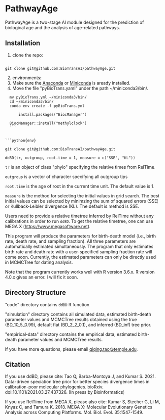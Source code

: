 PathwayAge
==============

PathwayAge is a two-stage AI module designed for the prediction of biological age and the analysis of age-related pathways.

Installation
------------------- 


1. clone the repo:
 
```python{install}

git clone git@github.com:BioTransAI/pathwayAge.git

```
2. environments:
  1. Make sure the  [Anaconda](https://www.anaconda.com/products/individual)  or [Miniconda](https://docs.conda.io/projects/miniconda/en/latest/) is aready installed.  <br>
  2. Move the file "pyBioTrans.yaml" under the path ~/miniconda3/bin/.
  ```r{install}
    mv pyBioTrans.yml ~/miniconda3/bin/
    cd ~/miniconda3/bin/
    conda env create -f pyBioTrans.yml

        install.packages("BiocManager")

    BiocManager::install("methylclock")
    ```

 
```python{env}

git clone git@github.com:BioTransAI/pathwayAge.git

```

`ddBD(tr, outgroup, root.time = 1, measure = c("SSE", "KL"))`

  `tr` is an object of class "phylo" specifying the relative times from RelTime. 
	
  `outgroup` is a vector of character specifying all outgroup tips
  
  `root.time` is the age of root in the current time unit. The default value is 1. 
  
   `measure` is the method for selecting the initial values in grid search. The best initial values can be selected by minimzing the sum of squared errors (SSE) or Kullback-Leibler divergence (KL). The  default is method is SSE.
 	
Users need to provide a relative timetree inferred by RelTime without any calibrations in order to run `ddBD`. To get the relative timetree, one can use MEGA X (https://www.megasoftware.net).  

This program will produce the parameters for birth-death model (i.e., birth rate, death rate, and sampling fraction). All three parameters are automatically estimated simultaneously. The program that only estimates birth rate and death rate with a user-specified sampling fraction rate will come soon. Currently, the estimated parameters can only be directly used in MCMCTree for dating analysis.

Note that the program currently works well with R version 3.6.x. R version 4.0.x gives an error. I will fix it soon.


Directory Structure
------------------- 

"code" directory contains `ddBD` R function.

"simulation" directory contains all simulated data, estimated birth-death parameter values and MCMCTree results obtained using the true (BD_10_5_0.99), default flat (BD_2_2_0.1), and inferred (BD_inf) tree prior. 

"empirical-data" directory contains the empirical data, estimated birth-death parameter values and MCMCTree results. 


If you have more questions, please email qiqing.tao@temple.edu.


Citation
------------------- 

If you use ddBD, please cite:
Tao Q, Barba-Montoya J, and Kumar S. 2021. Data-driven speciation tree prior for better species divergence times in calibration-poor molecular phylogenies. bioRxiv. doi:10.1101/2021.03.27.437326. (In press by Bioinformatics)

If you use RelTime from MEGA X, please also cite:
Kumar S, Stecher G, Li M, Knyaz C, and Tamura K. 2018. MEGA X: Molecular Evolutionary Genetics Analysis across Computing Platforms. Mol. Biol. Evol. 35:1547-1549.
 

